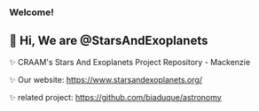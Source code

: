 ### Welcome!

## 👋 Hi, We are @StarsAndExoplanets

✨ CRAAM's Stars And Exoplanets Project Repository - Mackenzie

✨ Our website: https://www.starsandexoplanets.org/

✨ related project: https://github.com/biaduque/astronomy
<!---
StarsAndExoplanets/StarsAndExoplanets is a ✨ special ✨ repository because its `README.md` (this file) appears on your GitHub profile.
You can click the Preview link to take a look at your changes.
--->
